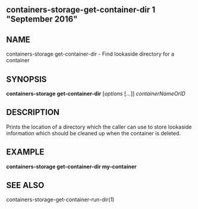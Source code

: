 ## containers-storage-get-container-dir 1 "September 2016"

## NAME
containers-storage get-container-dir - Find lookaside directory for a container

## SYNOPSIS
**containers-storage** **get-container-dir** [*options* [...]] *containerNameOrID*

## DESCRIPTION
Prints the location of a directory which the caller can use to store lookaside
information which should be cleaned up when the container is deleted.

## EXAMPLE
**containers-storage get-container-dir my-container**

## SEE ALSO
containers-storage-get-container-run-dir(1)
